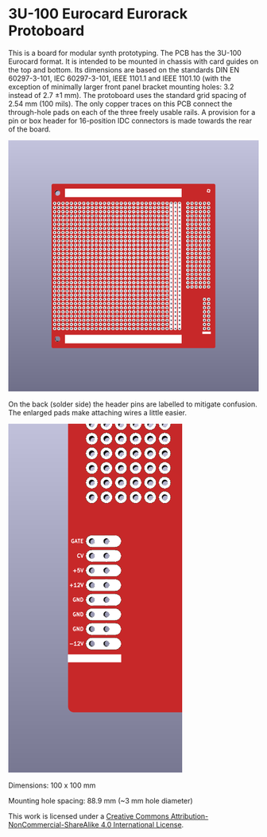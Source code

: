 # 3U-100 Eurocard Eurorack Protoboard

This is a board for modular synth prototyping. The PCB has the 3U-100 Eurocard format. It is intended to be mounted in chassis with card guides on the top and bottom. Its dimensions are based on the standards DIN EN 60297-3-101, IEC 60297-3-101, IEEE 1101.1 and IEEE 1101.10 (with the exception of minimally larger front panel bracket mounting holes: 3.2 instead of 2.7 ±1 mm). The protoboard uses the standard grid spacing of 2.54 mm (100 mils). The only copper traces on this PCB connect the through-hole pads on each of the three freely usable rails. A provision for a pin or box header for 16-position IDC connectors is made towards the rear of the board.

![3U-100 Eurocard Eurorack Protoboard: PCB](Renderings/3u-100-eurocard-eurorack-protoboard_F.png)

On the back (solder side) the header pins are labelled to mitigate confusion. The enlarged pads make attaching wires a little easier.

![3U-100 Eurocard Eurorack Protoboard: Label](Renderings/3u-100-eurocard-eurorack-protoboard_close-up.png)

Dimensions: 100 x 100 mm

Mounting hole spacing: 88.9 mm (~3 mm hole diameter)

This work is licensed under a [Creative Commons Attribution-NonCommercial-ShareAlike 4.0 International License](https://creativecommons.org/licenses/by-nc-sa/4.0/).
